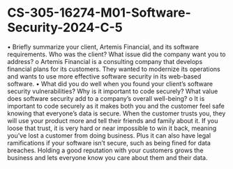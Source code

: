 # CS-305-16274-M01-Software-Security-2024-C-5

•	Briefly summarize your client, Artemis Financial, and its software requirements. Who was the client? What issue did the company want you to address?
      o	Artemis Financial is a consulting company that develops financial plans for its customers. They wanted to modernize its operations and wants to use more effective software security in its web-based software.
•	 What did you do well when you found your client’s software security vulnerabilities? Why is it important to code securely? What value does software security add to a company’s overall well-being?
      o	It is important to code securely as it makes both you and the customer feel safe knowing that everyone’s data is secure. When the customer trusts you, they will use your product more and tell their friends and family about it. If you loose that trust, it is very hard or near impossible to win it back, meaning you’ve lost a customer from doing business. Plus it can also have legal ramifications if your software isn’t secure, such as being fined for data breaches. Holding a good reputation with your customers grows the business and lets everyone know you care about them and their data.
